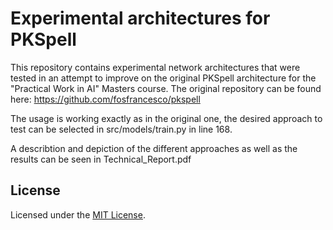 # Experimental architectures for PKSpell

This repository contains experimental network architectures that were tested in an attempt to improve on the original PKSpell architecture for the "Practical Work in AI" Masters course.
The original repository can be found here: https://github.com/fosfrancesco/pkspell

The usage is working exactly as in the original one, the desired approach to test can be selected in src/models/train.py in line 168.

A describtion and depiction of the different approaches as well as the results can be seen in Technical_Report.pdf


## License
Licensed under the [MIT License](LICENSE).


